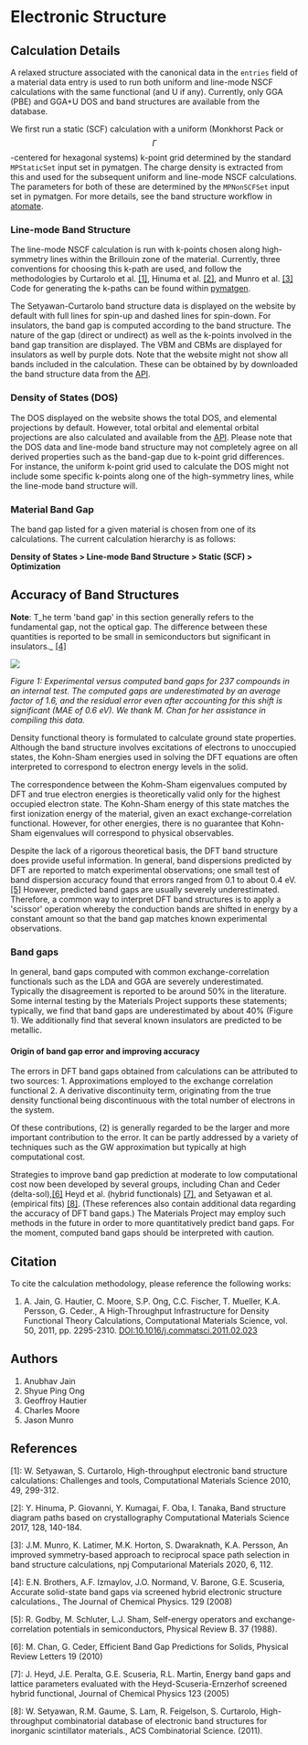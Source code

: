 # Electronic Structure

## Calculation Details

A relaxed structure associated with the canonical data in the `entries` field of a material data entry is used to run both uniform and line-mode NSCF calculations with the same functional (and U if any). Currently, only GGA (PBE) and GGA+U DOS and band structures are available from the database.

We first run a static (SCF) calculation with a uniform (Monkhorst Pack or $$\Gamma$$-centered for hexagonal systems) k-point grid determined by the standard `MPStaticSet` input set in pymatgen. The charge density is extracted from this and used for the subsequent uniform and line-mode NSCF calculations. The parameters for both of these are determined by the `MPNonSCFSet` input set in pymatgen. For more details, see the band structure workflow in [atomate](https://atomate.org/).

### Line-mode Band Structure

The line-mode NSCF calculation is run with k-points chosen along high-symmetry lines within the Brillouin zone of the material. Currently, three conventions for choosing this k-path are used, and follow the methodologies by Curtarolo et al. [\[1\]](electronic-structure.md#references), Hinuma et al. [\[2\]](electronic-structure.md#references), and Munro et al. [\[3\]](electronic-structure.md#references) Code for generating the k-paths can be found within [pymatgen](https://pymatgen.org/pymatgen.symmetry.bandstructure.html?highlight=highsymmkpath#pymatgen.symmetry.bandstructure.HighSymmKpath).

The Setyawan-Curtarolo band structure data is displayed on the website by default with full lines for spin-up and dashed lines for spin-down. For insulators, the band gap is computed according to the band structure. The nature of the gap (direct or undirect) as well as the k-points involved in the band gap transition are displayed. The VBM and CBMs are displayed for insulators as well by purple dots. Note that the website might not show all bands included in the calculation. These can be obtained by by downloaded the band structure data from the [API](../downloading-data/using-the-api/).

### Density of States (DOS)

The DOS displayed on the website shows the total DOS, and elemental projections by default. However, total orbital and elemental orbital projections are also calculated and available from the [API](../downloading-data/using-the-api/). Please note that the DOS data and line-mode band structure may not completely agree on all derived properties such as the band-gap due to k-point grid differences. For instance, the uniform k-point grid used to calculate the DOS might not include some specific k-points along one of the high-symmetry lines, while the line-mode band structure will.

### Material Band Gap

The band gap listed for a given material is chosen from one of its calculations. The current calculation hierarchy is as follows:

**Density of States > Line-mode Band Structure > Static (SCF) > Optimization**

## Accuracy of Band Structures

**Note**: T_he term 'band gap' in this section generally refers to the fundamental gap, not the optical gap. The difference between these quantities is reported to be small in semiconductors but significant in insulators._ [\[4\]](electronic-structure.md#references)

![](../.gitbook/assets/band\_gaps.png)

&#x20;_Figure 1: Experimental versus computed band gaps for 237 compounds in an internal test. The computed gaps are underestimated by an average factor of 1.6, and the residual error even after accounting for this shift is significant (MAE of 0.6 eV). We thank M. Chan for her assistance in compiling this data._

Density functional theory is formulated to calculate ground state properties. Although the band structure involves excitations of electrons to unoccupied states, the Kohn-Sham energies used in solving the DFT equations are often interpreted to correspond to electron energy levels in the solid.

The correspondence between the Kohm-Sham eigenvalues computed by DFT and true electron energies is theoretically valid only for the highest occupied electron state. The Kohn-Sham energy of this state matches the first ionization energy of the material, given an exact exchange-correlation functional. However, for other energies, there is no guarantee that Kohn-Sham eigenvalues will correspond to physical observables.

Despite the lack of a rigorous theoretical basis, the DFT band structure does provide useful information. In general, band dispersions predicted by DFT are reported to match experimental observations; one small test of band dispersion accuracy found that errors ranged from 0.1 to about 0.4 eV.[\[5\]](electronic-structure.md#references) However, predicted band gaps are usually severely underestimated. Therefore, a common way to interpret DFT band structures is to apply a 'scissor' operation whereby the conduction bands are shifted in energy by a constant amount so that the band gap matches known experimental observations.

### Band gaps

In general, band gaps computed with common exchange-correlation functionals such as the LDA and GGA are severely underestimated. Typically the disagreement is reported to be around 50% in the literature. Some internal testing by the Materials Project supports these statements; typically, we find that band gaps are underestimated by about 40% (Figure 1). We additionally find that several known insulators are predicted to be metallic.

#### Origin of band gap error and improving accuracy

The errors in DFT band gaps obtained from calculations can be attributed to two sources: 1. Approximations employed to the exchange correlation functional 2. A derivative discontinuity term, originating from the true density functional being discontinuous with the total number of electrons in the system.

Of these contributions, (2) is generally regarded to be the larger and more important contribution to the error. It can be partly addressed by a variety of techniques such as the GW approximation but typically at high computational cost.

Strategies to improve band gap prediction at moderate to low computational cost now been developed by several groups, including Chan and Ceder (delta-sol),[\[6\]](electronic-structure.md#references) Heyd et al. (hybrid functionals) [\[7\]](electronic-structure.md#references), and Setyawan et al. (empirical fits) [\[8\]](electronic-structure.md#references). (These references also contain additional data regarding the accuracy of DFT band gaps.) The Materials Project may employ such methods in the future in order to more quantitatively predict band gaps. For the moment, computed band gaps should be interpreted with caution.

## Citation

To cite the calculation methodology, please reference the following works:

1. A. Jain, G. Hautier, C. Moore, S.P. Ong, C.C. Fischer, T. Mueller, K.A. Persson, G. Ceder., A High-Throughput Infrastructure for Density Functional Theory Calculations, Computational Materials Science, vol. 50, 2011, pp. 2295-2310. [DOI:10.1016/j.commatsci.2011.02.023](https://dx.doi.org/10.1016/j.commatsci.2011.02.023)

## Authors

1. Anubhav Jain
2. Shyue Ping Ong
3. Geoffroy Hautier
4. Charles Moore
5. Jason Munro

## References

\[1]: W. Setyawan, S. Curtarolo, High-throughput electronic band structure calculations: Challenges and tools, Computational Materials Science 2010, 49, 299-312.

\[2]: Y. Hinuma, P. Giovanni, Y. Kumagai, F. Oba, I. Tanaka, Band structure diagram paths based on crystallography Computational Materials Science 2017, 128, 140-184.

\[3]: J.M. Munro, K. Latimer, M.K. Horton, S. Dwaraknath, K.A. Persson, An improved symmetry-based approach to reciprocal space path selection in band structure calculations, npj Computarional Materials 2020, 6, 112.

\[4]: E.N. Brothers, A.F. Izmaylov, J.O. Normand, V. Barone, G.E. Scuseria, Accurate solid-state band gaps via screened hybrid electronic structure calculations., The Journal of Chemical Physics. 129 (2008)

\[5]: R. Godby, M. Schluter, L.J. Sham, Self-energy operators and exchange-correlation potentials in semiconductors, Physical Review B. 37 (1988).

\[6]: M. Chan, G. Ceder, Efficient Band Gap Predictions for Solids, Physical Review Letters 19 (2010)

\[7]: J. Heyd, J.E. Peralta, G.E. Scuseria, R.L. Martin, Energy band gaps and lattice parameters evaluated with the Heyd-Scuseria-Ernzerhof screened hybrid functional, Journal of Chemical Physics 123 (2005)

\[8]: W. Setyawan, R.M. Gaume, S. Lam, R. Feigelson, S. Curtarolo, High-throughput combinatorial database of electronic band structures for inorganic scintillator materials., ACS Combinatorial Science. (2011).

